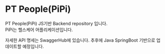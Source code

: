 # PT People(PiPi)
PT People(PiPi) JS기반 Backend repository 입니다.  
PiPi는 헬스케어 어플리케이션입니다.

자세한 API 명세는 SwaggerHub에 있습니다.
추후에 Java SpringBoot 기반으로 업데이트할 예정입니다.
